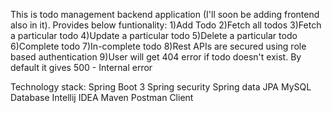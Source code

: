 This is todo management backend application (I'll soon be adding frontend also in it).
Provides below funtionality:
1)Add Todo
2)Fetch all todos
3)Fetch a particular todo
4)Update a particular todo
5)Delete a particular todo
6)Complete todo
7)In-complete todo
8)Rest APIs are secured using role based authentication
9)User will get 404 error if todo doesn't exist. By default it gives 500 - Internal error

Technology stack:
Spring Boot 3
Spring security 
Spring data JPA
MySQL Database
Intellij IDEA
Maven
Postman Client

